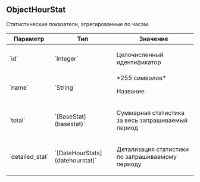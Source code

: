 
## ObjectHourStat

Статистические показатели, агрегированные по часам.

<table>
    <thead>
        <tr><th>Параметр</th><th>Тип</th><th>Значение</th></tr>
    </thead>
    <tbody>
        <tr>
            <td>`id`</td>
            <td>`Integer`</td>
            <td><p>Целочисленный идентификатор</p></td>
        </tr><tr>
            <td>`name`</td>
            <td>`String`</td>
            <td>*255 символов*
<p>Название</p></td>
        </tr><tr>
            <td>`total`</td>
            <td>`[BaseStat](basestat)`</td>
            <td><p>Суммарная статистика за весь запрашиваемый период</p></td>
        </tr><tr>
            <td>`detailed_stat`</td>
            <td>`[DateHourStats](datehourstat)`</td>
            <td><p>Детализация статистики по запрашиваемому периоду</p></td>
        </tr>
    </tbody>
</table>